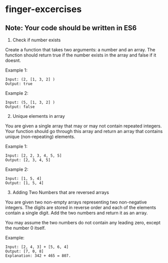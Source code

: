 # finger-excercises

<h2> Note: Your code should be written in ES6 </h2>

1. Check if number exists

Create a function that takes two arguments: a number and an array. The function should return true if the number exists in the array and false if it doesnt. 

Example 1: 
``` 
Input: (2, [1, 3, 2] )
Output: true
```

Example 2: 
``` 
Input: (5, [1, 3, 2] )
Output: false
```


2. Unique elements in array

You are given a single array that may or may not contain repeated integers. Your function should go through this array and return an array that contains unique (non-repeating) elements. 

Example 1: 
``` 
Input: [2, 2, 3, 4, 5, 5] 
Output: [2, 3, 4, 5]
```

Example 2: 
``` 
Input: [1, 5, 4] 
Output: [1, 5, 4]
```

3. Adding Two Numbers that are reversed arrays

You are given two non-empty arrays representing two non-negative integers. The digits are stored in reverse order and each of the elements contain a single digit. Add the two numbers and return it as an array.

You may assume the two numbers do not contain any leading zero, except the number 0 itself.

Example:

``` 
Input: [2, 4, 3] + [5, 6, 4]
Output: [7, 0, 8]
Explanation: 342 + 465 = 807.
```

